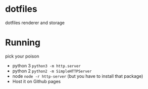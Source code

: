 # dotfiles
dotfiles renderer and storage

# Running
pick your poison

* python 3 `python3 -m http.server`
* python 2 `python2 -m SimpleHTTPServer`
* node `node -r http-server` (but you have to install that package)
* Host it on Github pages

